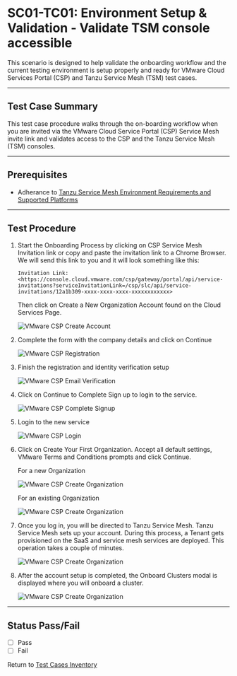 # SC01-TC01: Environment Setup & Validation - Validate TSM console accessible

This scenario is designed to help validate the onboarding workflow and the current testing environment is setup properly and ready for VMware Cloud Services Portal (CSP) and Tanzu Service Mesh (TSM) test cases.

---

## Test Case Summary

This test case procedure walks through the on-boarding workflow when you are invited via the VMware Cloud Service Portal (CSP) Service Mesh invite link and validates access to the CSP and the Tanzu Service Mesh (TSM) consoles.

---

## Prerequisites

* Adherance to [Tanzu Service Mesh Environment Requirements and Supported Platforms](https://docs.vmware.com/en/VMware-Tanzu-Service-Mesh/services/tanzu-service-mesh-environment-requirements-and-supported-platforms/GUID-D0B939BE-474E-4075-9A65-3D72B5B9F237.html#supported-platforms-1)

---

## Test Procedure

1. Start the Onboarding Process by clicking on CSP Service Mesh Invitation link or copy and paste the invitation link to a Chrome Browser. We will send this link to you and it will look something like this:

    `Invitation Link: <https://console.cloud.vmware.com/csp/gateway/portal/api/service-invitations?serviceInvitationLink=/csp/slc/api/service-invitations/12a1b309-xxxx-xxxx-xxxx-xxxxxxxxxxxx>`

    Then click on Create a New Organization Account found on the Cloud Services Page.

    ![VMware CSP Create Account](../images/vmware-csp-create-account.png)

2. Complete the form with the company details and click on Continue

    ![VMware CSP Registration](../images/vmware-csp-registration-form.png)

3. Finish the registration and identity verification setup

    ![VMware CSP Email Verification](../images/vmware-csp-email-verification.png)

4. Click on Continue to Complete Sign up to login to the service.

    ![VMware CSP Complete Signup](../images/vmware-csp-complete-signup.png)

5. Login to the new service

    ![VMware CSP Login](../images/vmware-csp-login.png)

6. Click on Create Your First Organization. Accept all default settings, VMware Terms and Conditions prompts and click Continue.

    For a new Organization

    ![VMware CSP Create Organization](../images/vmware-csp-organization-create.png)

    For an existing Organization

    ![VMware CSP Create Organization](../images/vmware-csp-organization-setup.png)

7. Once you log in, you will be directed to Tanzu Service Mesh. Tanzu Service Mesh sets up your account. During this process, a Tenant gets provisioned on the SaaS and service mesh services are deployed. This operation takes a couple of minutes.

    ![VMware CSP Create Organization](../images/vmware-tsm-account-setup.png)

8. After the account setup is completed, the Onboard Clusters modal is displayed where you will onboard a cluster.

    ![VMware CSP Create Organization](../images/vmware-tsm-console.png)

---

## Status Pass/Fail

* [  ] Pass
* [  ] Fail

Return to [Test Cases Inventory](../../README.md###Test-Cases-Inventory)
